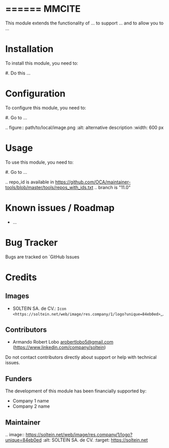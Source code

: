 ======
MMCITE
======

This module extends the functionality of ... to support ...
and to allow you to ...

Installation
============

To install this module, you need to:

#. Do this ...

Configuration
=============

To configure this module, you need to:

#. Go to ...

.. figure:: path/to/local/image.png
   :alt: alternative description
   :width: 600 px

Usage
=====

To use this module, you need to:

#. Go to ...

<!-- .. image:: https://odoo-community.org/website/image/ir.attachment/5784_f2813bd/datas
   :alt: Try me on Runbot
   :target: https://runbot.odoo-community.org/runbot/{repo_id}/{branch} -->

.. repo_id is available in https://github.com/OCA/maintainer-tools/blob/master/tools/repos_with_ids.txt
.. branch is "11.0"

Known issues / Roadmap
======================

* ...

Bug Tracker
===========

Bugs are tracked on `GitHub Issues


Credits
=======

Images
------

* SOLTEIN SA. de CV.: `Icon <https://soltein.net/web/image/res.company/1/logo?unique=84eb0ed>`_.

Contributors
------------

* Armando Robert Lobo <arobertlobo5@gmail.com> (https://www.linkedin.com/company/soltein)

Do not contact contributors directly about support or help with technical issues.

Funders
-------

The development of this module has been financially supported by:

* Company 1 name
* Company 2 name

Maintainer
----------

.. image:: https://soltein.net/web/image/res.company/1/logo?unique=84eb0ed
   :alt: SOLTEIN SA. de CV.
   :target: https://soltein.net

